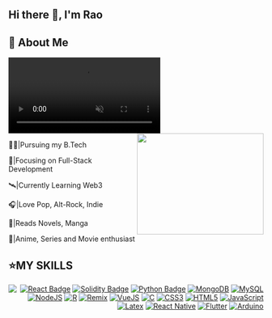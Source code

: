 ## Hi there 👋, I'm Rao

## 📝 About Me

<video autoplay loop muted playsinline>
  <source src="https://preview.redd.it/transparent-gifs-i-made-from-the-pok%C3%A9mon-anime-for-an-v0-eti95tjbyb7a1.gif?width=640&crop=smart&auto=webp&s=79fa1786cfafb7d807f326cb96037e4559c6b27b" type="video/mp4">
</video>


<img src="https://preview.redd.it/transparent-gifs-i-made-from-the-pok%C3%A9mon-anime-for-an-v0-eti95tjbyb7a1.gif?width=640&crop=smart&auto=webp&s=79fa1786cfafb7d807f326cb96037e4559c6b27b" height="200px" width="250px" loop align="right" />


👨‍🎓|Pursuing my B.Tech

🔬|Focusing on Full-Stack Development

🛰️|Currently Learning Web3

🎧|Love Pop, Alt-Rock, Indie

📖|Reads Novels, Manga

🎥|Anime, Series and Movie enthusiast



## ⭐MY SKILLS


  
  <img src="https://media.tenor.com/cJtDhl2-MP0AAAAi/goku-dragon-ball.gif" align="left"></img>



<div align="right">
  
  [![React Badge](https://img.shields.io/badge/React-61DAFB?logo=react&logoColor=000&style=for-the-badge)](https://react.dev/)
  [![Solidity Badge](https://img.shields.io/badge/Solidity-363636?logo=solidity&logoColor=fff&style=for-the-badge)](https://soliditylang.org/)
  [![Python Badge](https://img.shields.io/badge/Python-3776AB?logo=python&logoColor=fff&style=for-the-badge)](https://www.python.org/)
  [![MongoDB](https://img.shields.io/badge/MongoDB-4EA94B?style=for-the-badge&logo=mongodb&logoColor=white)](https://www.mongodb.com/)
  [![MySQL](https://img.shields.io/badge/MySQL-005C84?style=for-the-badge&logo=mysql&logoColor=white)]()
  [![NodeJS](https://img.shields.io/badge/Node%20js-339933?style=for-the-badge&logo=nodedotjs&logoColor=white)]()
  [![R](https://img.shields.io/badge/R-276DC3?style=for-the-badge&logo=r&logoColor=white)]()
  [![Remix](https://img.shields.io/badge/remix-000000?style=for-the-badge&logo=remix&logoColor=white)]()
  [![VueJS](https://img.shields.io/badge/Vue%20js-35495E?style=for-the-badge&logo=vuedotjs&logoColor=4FC08D)]()
  [![C](https://img.shields.io/badge/C-00599C?style=for-the-badge&logo=c&logoColor=white)]()
  [![CSS3](https://img.shields.io/badge/CSS3-1572B6?style=for-the-badge&logo=css3&logoColor=white)]()
  [![HTML5](https://img.shields.io/badge/HTML5-E34F26?style=for-the-badge&logo=html5&logoColor=white)]()
  [![JavaScript](https://img.shields.io/badge/JavaScript-323330?style=for-the-badge&logo=javascript&logoColor=F7DF1E)]()
  [![Latex](https://img.shields.io/badge/LaTeX-47A141?style=for-the-badge&logo=LaTeX&logoColor=white)]()
  [![React Native](https://img.shields.io/badge/React_Native-20232A?style=for-the-badge&logo=react&logoColor=61DAFB)]()
  [![Flutter](https://img.shields.io/badge/Flutter-02569B?style=for-the-badge&logo=flutter&logoColor=white)]()
  [![Arduino](https://img.shields.io/badge/Arduino-00979D?style=for-the-badge&logo=Arduino&logoColor=white)]()
  
</div>


